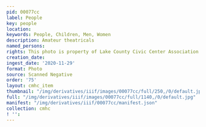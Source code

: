 ```yaml
---
pid: 00077cc
label: People
key: people
location: 
keywords: People, Children, Men, Women
description: Amateur theatricals
named_persons: 
rights: This photo is property of Lake County Civic Center Association.
creation_date: 
ingest_date: '2020-11-29'
format: Photo
source: Scanned Negative
order: '75'
layout: cmhc_item
thumbnail: "/img/derivatives/iiif/images/00077cc/full/250,/0/default.jpg"
full: "/img/derivatives/iiif/images/00077cc/full/1140,/0/default.jpg"
manifest: "/img/derivatives/iiif/00077cc/manifest.json"
collection: cmhc
! '': 
---
```

